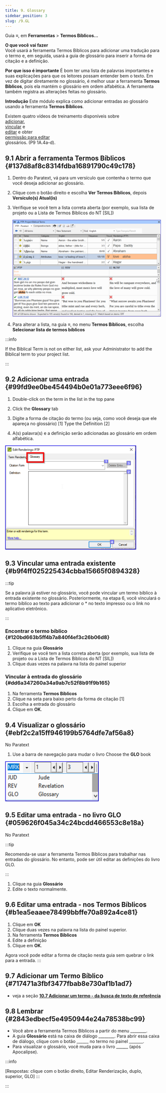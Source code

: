 ```yaml
---
title: 9. Glossary
sidebar_position: 3
slug: /9.GL
---
```




Guia **≡**, em **Ferramentas** \> **Termos Bíblicos...**


**O que você vai fazer**  
Você usará a ferramenta Termos Bíblicos para adicionar uma tradução para o termo e, em seguida, usará a guia de glossário para inserir a forma de citação e a definição.


**Por que isso é importante**  É bom ter uma lista de palavras importantes e suas explicações para que os leitores possam entender bem o texto. Em vez de digitar diretamente no glossário, é melhor usar a ferramenta **Termos Bíblicos**, pois ela mantém o glossário em ordem alfabética. A ferramenta também registra as alterações feitas no glossário.


**Introdução**  Este módulo explica como adicionar entradas ao glossário usando a ferramenta **Termos Bíblicos**.


Existem quatro vídeos de treinamento disponíveis sobre   
[adicionar](https://vimeo.com/manage/videos/687268174),  
[vincular](https://vimeo.com/manage/videos/779769165) e   
[editar](https://vimeo.com/manage/videos/715802910) e obter  
[permissão para editar](https://vimeo.com/manage/videos/715799530)  
glossários. (P9 1A.4a-d).


## 9.1 Abrir a ferramenta Termos Bíblicos {#137d8af8c8314fdba16891790c49c178}

1. Dentro do Paratext, vá para um versículo que contenha o termo que você deseja adicionar ao glossário.
2. Clique com o botão direito e escolha **Ver Termos Bíblicos**, depois **Versículo(s) Atual(is)**
3. Verifique se você tem a lista correta aberta (por exemplo, sua lista de projeto ou a Lista de Termos Bíblicos do NT [SIL])

    ![](./536721521.png)

4. Para alterar a lista, na guia **≡**, no menu **Termos Bíblicos**, escolha **Selecionar lista de termos bíblicos**

:::info

If the Biblical Term is not on either list, ask your Administrator to add the Biblical term to your project list.

:::




## 9.2 Adicionar uma entrada {#99fd9ee0be454494b0e01a773eee6f96}


<div class='notion-row'>
<div class='notion-column' style={{width: 'calc((100% - (min(32px, 4vw) * 1)) * 0.5)'}}>

1. Double-click on the term in the list in the top pane

2. Click the **Glossary** tab

3. Digite a forma de citação do termo (ou seja, como você deseja que ele apareça no glossário) [1] Type the Definition [2]

5. A(s) palavra(s) e a definição serão adicionadas ao glossário em ordem alfabética.

</div><div className='notion-spacer'></div>

<div class='notion-column' style={{width: 'calc((100% - (min(32px, 4vw) * 1)) * 0.5)'}}>


![](./1986832627.png)


</div><div className='notion-spacer'></div>
</div>

## 9.3 Vincular uma entrada existente {#b9f4ff025225434cbba15665f0894328}


:::tip

Se a palavra já estiver no glossário, você pode vincular um termo bíblico à entrada existente no glossário. Posteriormente, na etapa 6, você vinculará o termo bíblico ao texto para adicionar o \* no texto impresso ou o link no aplicativo eletrônico.

:::




### Encontrar o termo bíblico {#120bd663b5ff4b7a840f4ef3c26b06d8}

1. Clique na guia **Glossário**
2. Verifique se você tem a lista correta aberta (por exemplo, sua lista de projeto ou a Lista de Termos Bíblicos do NT [SIL])
3. Clique duas vezes na palavra na lista do painel superior

### Vincular à entrada do glossário {#dd6a347260a34a9ab7c52f8b91f9b165}

1. Na ferramenta **Termos Bíblicos**
2. Clique na seta para baixo perto da forma de citação [1]
3. Escolha a entrada do glossário
4. Clique em **OK**.

## 9.4 Visualizar o glossário {#ebf2c2a15ff946199b5764dfe7af56a8}


No Paratext


<div class='notion-row'>
<div class='notion-column' style={{width: 'calc((100% - (min(32px, 4vw) * 1)) * 0.5)'}}>

1. Use a barra de navegação para mudar o livro Choose the **GLO** book


</div><div className='notion-spacer'></div>

<div class='notion-column' style={{width: 'calc((100% - (min(32px, 4vw) * 1)) * 0.5)'}}>


![](./1353885956.png)


</div><div className='notion-spacer'></div>
</div>

## 9.5 Editar uma entrada - no livro GLO {#059626f045a34c24bcdd466553c8e18a}


No Paratext


:::tip

Recomenda-se usar a ferramenta Termos Bíblicos para trabalhar nas entradas do glossário. No entanto, pode ser útil editar as definições do livro GLO.

:::



1. Clique na guia **Glossário**
2. Edite o texto normalmente.

## 9.6 Editar uma entrada - nos Termos Bíblicos {#b1ea5eaaee78499bbffe70a892a4ce81}

1. Clique em  **OK**
2. Clique duas vezes na palavra na lista do painel superior.
3. Na ferramenta **Termos Bíblicos**
4. Edite a definição
5. Clique em **OK**.

Agora você pode editar a forma de citação nesta guia sem quebrar o link para a entrada.
:::


## 9.7 Adicionar um Termo Bíblico {#717471a3fbf3477fbab8e730af1b1ad7}

- veja a seção [**10.7 Adicionar um termo - da busca de texto de referência**](/10.BT#f683ccf4cdcf45f09c516c09c78ab277)

## 9.8 Lembrar {#2843edbecf5e4950944e24a78538bc99}

- Você abre a ferramenta Termos Bíblicos a partir do menu \_\_\_\_\_\_\_\_.
- A guia **Glossário** está na caixa de diálogo \_\_\_\_\_\_\_\_. Para abrir essa caixa de diálogo, clique com o botão \_\_\_\_\_\_ no termo no painel \_\_\_\_\_\_\_.
- Para visualizar o glossário, você muda para o livro \_\_\_\_\_\_ (após Apocalipse).

:::info

[Respostas: clique com o botão direito, Editar Renderização, duplo, superior, GLO]
:::

:::



